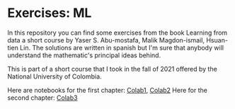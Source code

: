 # Exercises: ML
In this repository you can find some exercises from the book Learning from data a short course by Yaser S. Abu-mostafa, Malik Magdon-ismail, Hsuan-tien Lin.
The solutions are written in spanish but I'm sure that anybody will understand the mathematic's principal ideas behind.

This is part of a short course that I took in the fall of 2021 offered by the National University of Colombia.

Here are notebooks for the first chapter: [Colab1](https://colab.research.google.com/drive/1OVLSPbicpCALrSG2jiwAknpK0dCilOWS?usp=sharing), [Colab2](https://colab.research.google.com/drive/170NP0xGLJruln30vK3G_Wilc5_pvuhQD?usp=sharing)
Here for the second chapter: [Colab3](https://colab.research.google.com/drive/1qzVOzUE_Cfk4IeD3acMfwCCAgYTs2KOM?usp=sharing)
